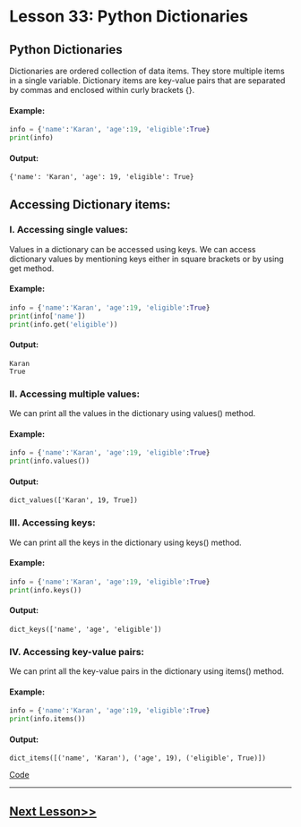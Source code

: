 # Lesson 33: Python Dictionaries

## Python Dictionaries
Dictionaries are ordered collection of data items. They store multiple items in a single variable. Dictionary items are key-value pairs that are separated by commas and enclosed within curly brackets {}.

#### Example:
```python
info = {'name':'Karan', 'age':19, 'eligible':True}
print(info)
```

#### Output:
```
{'name': 'Karan', 'age': 19, 'eligible': True}
```

## Accessing Dictionary items:
 
### I. Accessing single values:
Values in a dictionary can be accessed using keys. We can access dictionary values by mentioning keys either in square brackets or by using get method.

#### Example:
```python
info = {'name':'Karan', 'age':19, 'eligible':True}
print(info['name'])
print(info.get('eligible'))
```

#### Output:
```
Karan
True
```

### II. Accessing multiple values:
We can print all the values in the dictionary using values() method.

#### Example:
```python
info = {'name':'Karan', 'age':19, 'eligible':True}
print(info.values())
```

#### Output:
```
dict_values(['Karan', 19, True])
```

### III. Accessing keys:
We can print all the keys in the dictionary using keys() method.

#### Example:
```python
info = {'name':'Karan', 'age':19, 'eligible':True}
print(info.keys())
```

#### Output:
```
dict_keys(['name', 'age', 'eligible'])
```

### IV. Accessing key-value pairs:
We can print all the key-value pairs in the dictionary using items() method.

#### Example:
```python
info = {'name':'Karan', 'age':19, 'eligible':True}
print(info.items())
```

#### Output:
```
dict_items([('name', 'Karan'), ('age', 19), ('eligible', True)])
```


[Code](https://github.com/sheikh92areeb/learn-python/tree/main/Lesson-033/main.py)

---

## [Next Lesson>>](https://github.com/sheikh92areeb/learn-python/tree/main/Lesson-034)